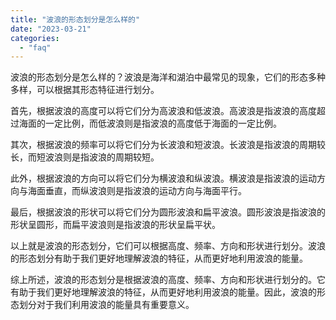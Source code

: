 ```yaml
---
title: "波浪的形态划分是怎么样的"
date: "2023-03-21"
categories: 
  - "faq"
---
```


波浪的形态划分是怎么样的？波浪是海洋和湖泊中最常见的现象，它们的形态多种多样，可以根据其形态特征进行划分。

首先，根据波浪的高度可以将它们分为高波浪和低波浪。高波浪是指波浪的高度超过海面的一定比例，而低波浪则是指波浪的高度低于海面的一定比例。

其次，根据波浪的频率可以将它们分为长波浪和短波浪。长波浪是指波浪的周期较长，而短波浪则是指波浪的周期较短。

此外，根据波浪的方向可以将它们分为横波浪和纵波浪。横波浪是指波浪的运动方向与海面垂直，而纵波浪则是指波浪的运动方向与海面平行。

最后，根据波浪的形状可以将它们分为圆形波浪和扁平波浪。圆形波浪是指波浪的形状呈圆形，而扁平波浪则是指波浪的形状呈扁平状。

以上就是波浪的形态划分，它们可以根据高度、频率、方向和形状进行划分。波浪的形态划分有助于我们更好地理解波浪的特征，从而更好地利用波浪的能量。

综上所述，波浪的形态划分是根据波浪的高度、频率、方向和形状进行划分的。它有助于我们更好地理解波浪的特征，从而更好地利用波浪的能量。因此，波浪的形态划分对于我们利用波浪的能量具有重要意义。
